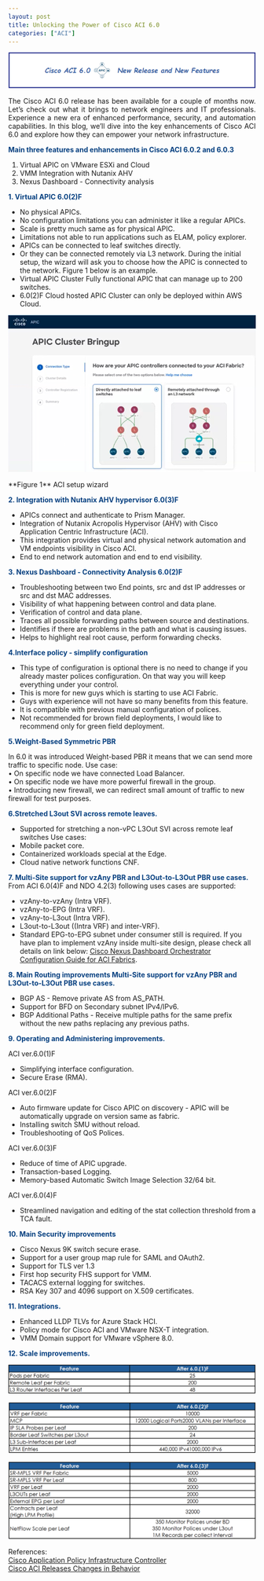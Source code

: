 ```yaml
---
layout: post
title: Unlocking the Power of Cisco ACI 6.0
categories: ["ACI"]
---
```


<p align="center">
<img src="/images/aci_6_new_features/1.png" alt="ACI_60" title="ACI_60">   
</p> 
<p style='text-align: justify;'>
The Cisco ACI 6.0 release has been available for a couple of months now. Let’s check out what it brings to network engineers and IT professionals. Experience a new era of enhanced performance, security, and automation capabilities. In this blog, we’ll dive into the key enhancements of Cisco ACI 6.0 and explore how they can empower your network infrastructure.
</p>

**<span style="color:#074080">Main three features and enhancements in Cisco ACI 6.0.2 and 6.0.3</span>**   

1. Virtual APIC on VMware ESXi and Cloud 
2. VMM Integration with Nutanix AHV 
3. Nexus Dashboard - Connectivity analysis

**<span style="color:#074080">1. Virtual APIC  6.0(2)F</span>**   

- No physical APICs.
- No configuration limitations you can administer it like a regular APICs.
- Scale is pretty much same as for physical APIC.
- Limitations not able to run applications such as ELAM, policy explorer.
- APICs can be connected to leaf switches directly.
- Or they can be connected remotely via L3 network.
  During the initial setup, the wizard will ask you to choose how the APIC is connected to the network. Figure 1 below is an example.
- Virtual APIC Cluster Fully functional APIC that can manage up to 200 switches.
- 6.0(2)F Cloud hosted APIC Cluster can only be deployed within AWS Cloud.   
<p align="center">
<img src="/images/aci_6_new_features/2.png" alt="ACI 60" title="ACI 60"> 
</p>
**Figure 1** ACI setup wizard

**<span style="color:#074080">2. Integration with Nutanix AHV hypervisor  6.0(3)F</span>**
- APICs connect and authenticate to Prism Manager.
- Integration of Nutanix Acropolis Hypervisor (AHV) with Cisco Application Centric Infrastructure (ACI).
- This integration provides virtual and physical network automation and VM endpoints visibility in Cisco ACI.
- End to end network automation and end to end visibility.

**<span style="color:#074080">3. Nexus Dashboard - Connectivity Analysis 6.0(2)F</span>**

- Troubleshooting between two End points, src and dst IP addresses or src and dst MAC addresses.
- Visibility of what happening between control and data plane.
- Verification of control and data plane.
- Traces all possible forwarding paths between source and destinations.
- Identifies if there are problems in the path and what is causing issues.
- Helps to highlight real root cause, perform forwarding checks.

**<span style="color:#074080">4.Interface policy - simplify configuration</span>**
- This type of configuration is optional there is no need to change if you already master polices configuration. On that way you will keep everything under your control.
- This is more for new guys which is starting to use ACI Fabric.
- Guys with experience will not have so many benefits from this feature.
- It is compatible with previous manual configuration of polices.
- Not recommended for brown field deployments, I would like to recommend only for green field deployment.

**<span style="color:#074080">5.Weight-Based Symmetric PBR</span>**

In 6.0 it was introduced Weight-based PBR it means that we can send more traffic to specific node.
Use case:  
•	On specific node we have connected Load Balancer.  
•	On specific node we have more powerful firewall in the group.  
•	Introducing new firewall, we can redirect small amount of traffic to new firewall for test purposes.

**<span style="color:#074080">6.Stretched L3out SVI across remote leaves.</span>**

- Supported for stretching a non-vPC L3Out SVI across remote leaf switches
Use cases:
- Mobile packet core.
- Containerized workloads special at the Edge.
- Cloud native network functions CNF.

**<span style="color:#074080">7. Multi-Site support for vzAny PBR and L3Out-to-L3Out PBR use cases.</span>**
From ACI 6.0(4)F and NDO 4.2(3) following uses cases are supported:
- vzAny-to-vzAny (Intra VRF).
- vzAny-to-EPG (Intra VRF).
- vzAny-to-L3out (Intra VRF).
- L3out-to-L3out ((Intra VRF) and inter-VRF).
- Standard EPG-to-EPG subnet under consumer still is required.
If you have plan to implement vzAny inside multi-site design, please check all details on link below:
<a href="https://www.cisco.com/c/en/us/td/docs/dcn/ndo/4x/configuration/cisco-nexus-dashboard-orchestrator-configuration-guide-aci-421/ndo-configuration-aci-use-case-vzany-pbr-42x.html"  target="_blank">Cisco Nexus Dashboard Orchestrator Configuration Guide for ACI Fabrics</a>.

**<span style="color:#074080">8. Main Routing improvements Multi-Site support for vzAny PBR and L3Out-to-L3Out PBR use cases.</span>**

- BGP AS - Remove private AS from AS_PATH.
- Support for BFD on Secondary subnet IPv4/IPv6.
- BGP Additional Paths - Receive multiple paths for the same prefix without the new paths replacing any previous paths.

**<span style="color:#074080">9. Operating and Administering improvements.</span>**

ACI ver.6.0(1)F
- Simplifying interface configuration. 
- Secure Erase (RMA).

ACI ver.6.0(2)F
- Auto firmware update for Cisco APIC on discovery - APIC will be automatically upgrade on version same as fabric.
- Installing switch SMU without reload.
- Troubleshooting of QoS Polices.

ACI ver.6.0(3)F
- Reduce of time of APIC upgrade.
- Transaction-based Logging.
- Memory-based Automatic Switch Image Selection 32/64 bit.

ACI ver.6.0(4)F
- Streamlined navigation and editing of the stat collection threshold from a TCA fault.

**<span style="color:#074080">10. Main Security improvements</span>**

- Cisco Nexus 9K switch secure erase.
- Support for a user group map rule for SAML and OAuth2.
- Support for TLS ver 1.3 
- First hop security FHS support for VMM.
- TACACS external logging for switches.
- RSA Key 307 and 4096 support on X.509 certificates.

**<span style="color:#074080">11. Integrations.</span>**

- Enhanced LLDP TLVs for Azure Stack HCI.
- Policy mode for Cisco ACI and VMware NSX-T integration.
- VMM Domain support for VMware vSphere 8.0.


**<span style="color:#074080">12. Scale improvements.</span>**

<p align="center">
<img src="/images/aci_6_new_features/3.png" alt="ACI 60" title="ACI 60"> 
</p>

<p align="center">
<img src="/images/aci_6_new_features/4.png" alt="ACI 60" title="ACI 60"> 
</p>

<p align="center">
<img src="/images/aci_6_new_features/5.png" alt="ACI 60" title="ACI 60"> 
</p>


References:   
<a href="https://www.cisco.com/c/en/us/td/docs/dcn/aci/apic/6x/release-notes/cisco-apic-release-notes-611.html"  target="_blank">Cisco Application Policy Infrastructure Controller</a>   
<a href="https://www.cisco.com/c/en/us/td/docs/dcn/aci/apic/all/cisco-aci-releases-changes-in-behavior.html"  target="_blank">Cisco ACI Releases Changes in Behavior</a>
